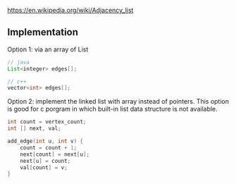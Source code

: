 https://en.wikipedia.org/wiki/Adjacency_list

## Implementation

Option 1: via an array of List

```java
// java
List<integer> edges[];
```
```c++
// c++
vector<int> edges[];
```

Option 2: implement the linked list with array instead of pointers. This option is good for c porgram in which built-in list data structure is not available.
```c
int count = vertex_count;
int [] next, val;

add_edge(int u, int v) {
	count = count + 1;
	next[count] = next[u];
	next[u] = count;
	val[count] = v;
}
```
